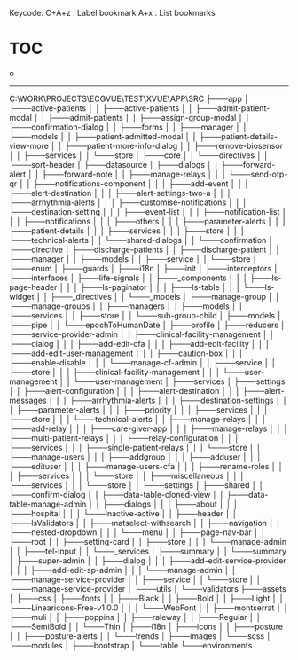 Keycode:
C+A+z : Label bookmark
  A+x : List bookmarks

TOC
===
o 




------
C:\WORK\PROJECTS\ECGVUE\TEST\XVUE\APP\SRC
├───app
│   ├───active-patients
│   │   ├───active-patients
│   │   ├───admit-patient-modal
│   │   ├───admit-patients
│   │   ├───assign-group-modal
│   │   ├───confirmation-dialog
│   │   ├───forms
│   │   ├───manager
│   │   ├───models
│   │   ├───patient-admitted-modal
│   │   ├───patient-details-view-more
│   │   ├───patient-more-info-dialog
│   │   ├───remove-biosensor
│   │   ├───services
│   │   └───store
│   ├───core
│   │   └───directives
│   │       └───sort-header
│   ├───datasource
│   ├───dialogs
│   │   ├───forward-alert
│   │   ├───forward-note
│   │   ├───manage-relays
│   │   │   └───send-otp-qr
│   │   ├───notifications-component
│   │   │   ├───add-event
│   │   │   ├───alert-destination
│   │   │   ├───alert-settings-two-a
│   │   │   ├───arrhythmia-alerts
│   │   │   ├───customise-notifications
│   │   │   ├───destination-setting
│   │   │   ├───event-list
│   │   │   ├───notification-list
│   │   │   ├───notifications
│   │   │   ├───others
│   │   │   ├───parameter-alerts
│   │   │   ├───patient-details
│   │   │   ├───services
│   │   │   ├───store
│   │   │   └───technical-alerts
│   │   └───shared-dialogs
│   │       └───confirmation
│   ├───directive
│   ├───discharge-patients
│   │   ├───discharge-patient
│   │   ├───manager
│   │   ├───models
│   │   ├───service
│   │   └───store
│   ├───enum
│   ├───guards
│   ├───i18n
│   ├───init
│   ├───interceptors
│   ├───interfaces
│   ├───life-signals
│   │   ├───_components
│   │   │   ├───ls-page-header
│   │   │   ├───ls-paginator
│   │   │   ├───ls-table
│   │   │   └───ls-widget
│   │   ├───_directives
│   │   └───_models
│   ├───manage-group
│   │   ├───manage-groups
│   │   ├───managers
│   │   ├───models
│   │   ├───services
│   │   ├───store
│   │   └───sub-group-child
│   ├───models
│   ├───pipe
│   │   └───epochToHumanDate
│   ├───profile
│   ├───reducers
│   ├───service-provider-admin
│   │   ├───clinical-facility-management
│   │   ├───dialog
│   │   │   ├───add-edit-cfa
│   │   │   ├───add-edit-facility
│   │   │   ├───add-edit-user-management
│   │   │   ├───caution-box
│   │   │   ├───enable-disable
│   │   │   └───manage-cf-admin
│   │   ├───service
│   │   ├───store
│   │   │   ├───clinical-facility-management
│   │   │   └───user-management
│   │   └───user-management
│   ├───services
│   ├───settings
│   │   ├───alert-configuration
│   │   │   ├───alert-destination
│   │   │   ├───alert-messages
│   │   │   ├───arrhythmia-alerts
│   │   │   ├───destination-settings
│   │   │   ├───parameter-alerts
│   │   │   ├───priority
│   │   │   ├───services
│   │   │   ├───store
│   │   │   └───technical-alerts
│   │   ├───manage-relays
│   │   │   ├───add-relay
│   │   │   ├───care-giver-app
│   │   │   ├───manage-relays
│   │   │   ├───multi-patient-relays
│   │   │   ├───relay-configuration
│   │   │   ├───services
│   │   │   ├───single-patient-relays
│   │   │   └───store
│   │   ├───manage-users
│   │   │   ├───addgroup
│   │   │   ├───adduser
│   │   │   ├───edituser
│   │   │   ├───manage-users-cfa
│   │   │   ├───rename-roles
│   │   │   ├───services
│   │   │   └───store
│   │   ├───miscellaneous
│   │   │   ├───services
│   │   │   └───store
│   │   └───settings
│   ├───shared
│   │   ├───confirm-dialog
│   │   ├───data-table-cloned-view
│   │   ├───data-table-manage-admin
│   │   ├───dialogs
│   │   │   ├───about
│   │   │   ├───hospital
│   │   │   └───inactive-active
│   │   ├───header
│   │   ├───lsValidators
│   │   ├───matselect-withsearch
│   │   ├───navigation
│   │   ├───nested-dropdown
│   │   │   └───menu
│   │   ├───page-nav-bar
│   │   ├───root
│   │   ├───setting-card
│   │   ├───store
│   │   │   └───manage-admin
│   │   ├───tel-input
│   │   └───_services
│   ├───summary
│   │   └───summary
│   ├───super-admin
│   │   ├───dialog
│   │   │   ├───add-edit-service-provider
│   │   │   ├───add-edit-sp-admin
│   │   │   └───manage-admin
│   │   ├───manage-service-provider
│   │   ├───service
│   │   └───store
│   │       └───manage-service-provider
│   ├───utils
│   └───validators
├───assets
│   ├───css
│   ├───fonts
│   │   ├───Black
│   │   ├───Bold
│   │   ├───Light
│   │   ├───Linearicons-Free-v1.0.0
│   │   │   └───WebFont
│   │   ├───montserrat
│   │   ├───muli
│   │   ├───poppins
│   │   ├───raleway
│   │   ├───Regular
│   │   ├───SemiBold
│   │   └───Thin
│   ├───i18n
│   ├───icons
│   │   ├───posture
│   │   ├───posture-alerts
│   │   └───trends
│   ├───images
│   └───scss
│       └───modules
│           ├───bootstrap
│           └───table
└───environments